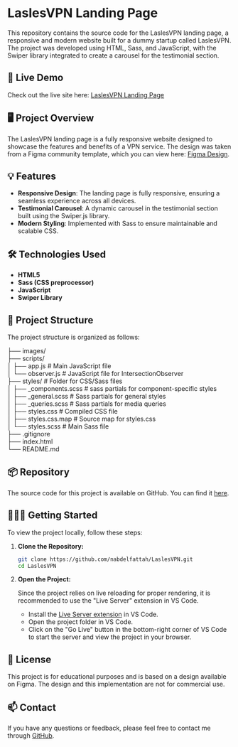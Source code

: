 ﻿# LaslesVPN Landing Page

This repository contains the source code for the LaslesVPN landing page, a responsive and modern website built for a dummy startup called LaslesVPN. The project was developed using HTML, Sass, and JavaScript, with the Swiper library integrated to create a carousel for the testimonial section.

## 🚀 Live Demo

Check out the live site here: [LaslesVPN Landing Page](https://laslesvpn-landing-page.netlify.app/)

## 🖥️ Project Overview

The LaslesVPN landing page is a fully responsive website designed to showcase the features and benefits of a VPN service. The design was taken from a Figma community template, which you can view here: [Figma Design](https://www.figma.com/file/y4g7B9BSJsuPkI101iyF5E/FREEBIES-Landingpage-LaslesVPN-Community).

## 💡 Features

- **Responsive Design**: The landing page is fully responsive, ensuring a seamless experience across all devices.
- **Testimonial Carousel**: A dynamic carousel in the testimonial section built using the Swiper.js library.
- **Modern Styling**: Implemented with Sass to ensure maintainable and scalable CSS.

## 🛠️ Technologies Used

- **HTML5**
- **Sass (CSS preprocessor)**
- **JavaScript**
- **Swiper Library**

## 📂 Project Structure

The project structure is organized as follows:

├── images/<br>
├── scripts/<br>
│ ├── app.js # Main JavaScript file<br>
│ └── observer.js # JavaScript file for IntersectionObserver<br>
├── styles/ # Folder for CSS/Sass files<br>
│ ├── \_components.scss # sass partials for component-specific styles<br>
│ ├── \_general.scss # Sass partials for general styles<br>
│ ├── \_queries.scss # Sass partials for media queries<br>
│ ├── styles.css # Compiled CSS file<br>
│ ├── styles.css.map # Source map for styles.css<br>
│ └── styles.scss # Main Sass file<br>
├── .gitignore<br>
├── index.html<br>
└── README.md<br>

## 📦 Repository

The source code for this project is available on GitHub. You can find it [here](https://github.com/nabdelfattah/LaslesVPN).

## 👩🏻‍💻 Getting Started

To view the project locally, follow these steps:

1. **Clone the Repository:**

   ```bash
   git clone https://github.com/nabdelfattah/LaslesVPN.git
   cd LaslesVPN
   ```

2. **Open the Project:**

   Since the project relies on live reloading for proper rendering, it is recommended to use the "Live Server" extension in VS Code.

   - Install the [Live Server extension](https://marketplace.visualstudio.com/items?itemName=ritwickdey.LiveServer) in VS Code.
   - Open the project folder in VS Code.
   - Click on the "Go Live" button in the bottom-right corner of VS Code to start the server and view the project in your browser.

## 📝 License

This project is for educational purposes and is based on a design available on Figma. The design and this implementation are not for commercial use.

## 📫 Contact

If you have any questions or feedback, please feel free to contact me through [GitHub](https://github.com/nabdelfattah).
